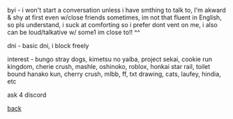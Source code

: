 byi - i won't start a conversation unless i have smthing to talk to,
I'm akward & shy at first even w/close friends sometimes,
im not that fluent in English, so pls understand, i suck at comforting so i prefer dont vent on me, i also can be loud/talkative w/ some1 im close to!! ^^

dni - basic dni, i block freely

interest - bungo stray dogs, kimetsu no yaiba, project sekai, cookie run kingdom, cherie crush, mashle, oshinoko, 
roblox, honkai star rail, toilet bound hanako kun, cherry crush, mlbb, ff, txt drawing, cats, laufey, hindia, etc

ask 4 discord

[back](/meaningless-)
